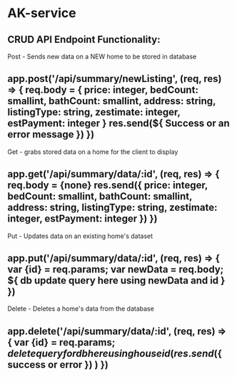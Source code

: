 # AK-service

CRUD API Endpoint Functionality:
------------------------------------------------
Post - Sends new data on a NEW home to be stored in database

app.post('/api/summary/newListing', (req, res) => {
  req.body = {
    price: integer,
    bedCount: smallint,
    bathCount: smallint,
    address: string,
    listingType: string,
    zestimate: integer,
    estPayment: integer
  }
  res.send(${ Success or an error message })
})
------------------------------------------------
Get - grabs stored data on a home for the client to display

app.get('/api/summary/data/:id', (req, res) => {
  req.body = {none}
  res.send({
    price: integer,
    bedCount: smallint,
    bathCount: smallint,
    address: string,
    listingType: string,
    zestimate: integer,
    estPayment: integer
  })
})
------------------------------------------------
Put - Updates data on an existing home's dataset

app.put('/api/summary/data/:id', (req, res) => {
  var {id} = req.params;
  var newData = req.body;
  ${ db update query here using newData and id }
})
------------------------------------------------
Delete - Deletes a home's data from the database

app.delete('/api/summary/data/:id', (req, res) => {
  var {id} = req.params;
  ${ delete query for db here using house id } (
    res.send(${ success or error })
  )
})
------------------------------------------------